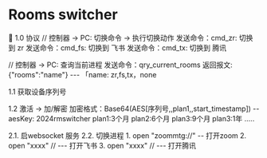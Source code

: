 # Rooms switcher

🥳 1.0 协议
// 控制器 -> PC: 切换命令 -> 执行切换动作
发送命令：cmd_zr: 切换到 zr
发送命令：cmd_fs: 切换到 飞书
发送命令：cmd_tx: 切换到 腾讯

// 控制器 -> PC: 查询当前进程
发送命令：qry_current_rooms 
返回报文: {"rooms":"name"} --- 「name: zr,fs,tx，none


1.1 获取设备序列号

1.2 激活 -> 加/解密 
    加密格式：Base64(AES[序列号,,plan1,,start_timestamp]) 
    -- aesKey: 2024rmswitcher
    plan1:3个月
    plan2:6个月
    plan3:9个月
    plan3:1年
    .....

2.1. 启websocket 服务
2.2. 切换进程
    1. open "zoommtg://" -- 打开zoom
    2. open "xxxx" // --- 打开飞书
    3. open "xxxx" // --- 打开腾讯
